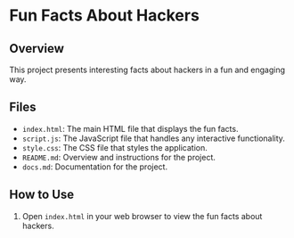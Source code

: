 # Fun Facts About Hackers

## Overview
This project presents interesting facts about hackers in a fun and engaging way.

## Files
- `index.html`: The main HTML file that displays the fun facts.
- `script.js`: The JavaScript file that handles any interactive functionality.
- `style.css`: The CSS file that styles the application.
- `README.md`: Overview and instructions for the project.
- `docs.md`: Documentation for the project.

## How to Use
1. Open `index.html` in your web browser to view the fun facts about hackers.
